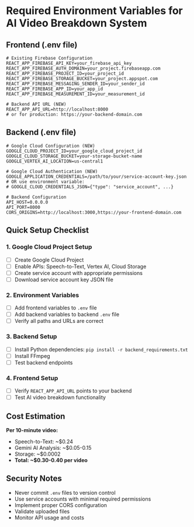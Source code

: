 # Required Environment Variables for AI Video Breakdown System

## Frontend (.env file)

```env
# Existing Firebase Configuration
REACT_APP_FIREBASE_API_KEY=your_firebase_api_key
REACT_APP_FIREBASE_AUTH_DOMAIN=your_project.firebaseapp.com
REACT_APP_FIREBASE_PROJECT_ID=your_project_id
REACT_APP_FIREBASE_STORAGE_BUCKET=your_project.appspot.com
REACT_APP_FIREBASE_MESSAGING_SENDER_ID=your_sender_id
REACT_APP_FIREBASE_APP_ID=your_app_id
REACT_APP_FIREBASE_MEASUREMENT_ID=your_measurement_id

# Backend API URL (NEW)
REACT_APP_API_URL=http://localhost:8000
# or for production: https://your-backend-domain.com
```

## Backend (.env file)

```env
# Google Cloud Configuration (NEW)
GOOGLE_CLOUD_PROJECT_ID=your_google_cloud_project_id
GOOGLE_CLOUD_STORAGE_BUCKET=your-storage-bucket-name
GOOGLE_VERTEX_AI_LOCATION=us-central1

# Google Cloud Authentication (NEW)
GOOGLE_APPLICATION_CREDENTIALS=/path/to/your/service-account-key.json
# OR use environment variable:
# GOOGLE_CLOUD_CREDENTIALS_JSON={"type": "service_account", ...}

# Backend Configuration
API_HOST=0.0.0.0
API_PORT=8000
CORS_ORIGINS=http://localhost:3000,https://your-frontend-domain.com
```

## Quick Setup Checklist

### 1. Google Cloud Project Setup
- [ ] Create Google Cloud Project
- [ ] Enable APIs: Speech-to-Text, Vertex AI, Cloud Storage
- [ ] Create service account with appropriate permissions
- [ ] Download service account key JSON file

### 2. Environment Variables
- [ ] Add frontend variables to `.env` file
- [ ] Add backend variables to backend `.env` file
- [ ] Verify all paths and URLs are correct

### 3. Backend Setup
- [ ] Install Python dependencies: `pip install -r backend_requirements.txt`
- [ ] Install FFmpeg
- [ ] Test backend endpoints

### 4. Frontend Setup
- [ ] Verify `REACT_APP_API_URL` points to your backend
- [ ] Test AI video breakdown functionality

## Cost Estimation

**Per 10-minute video:**
- Speech-to-Text: ~$0.24
- Gemini AI Analysis: ~$0.05-0.15
- Storage: ~$0.0002
- **Total: ~$0.30-0.40 per video**

## Security Notes

- Never commit `.env` files to version control
- Use service accounts with minimal required permissions
- Implement proper CORS configuration
- Validate uploaded files
- Monitor API usage and costs 